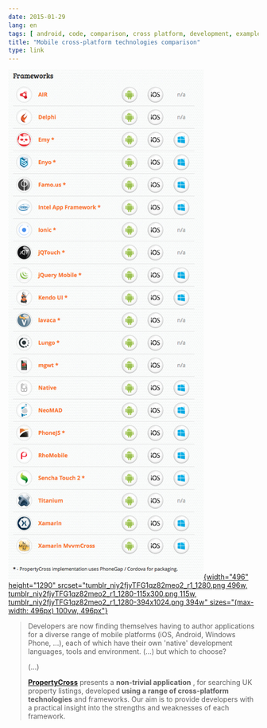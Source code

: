 ```yaml
---
date: 2015-01-29
lang: en
tags: [ android, code, comparison, cross platform, development, examples, frameworks, ios, mobile ]
title: "Mobile cross-platform technologies comparison"
type: link
---
```


[![PropertyCross](tumblr_niy2fjyTFG1qz82meo2_r1_1280.png){width="496"
height="1290"
srcset="tumblr_niy2fjyTFG1qz82meo2_r1_1280.png 496w, tumblr_niy2fjyTFG1qz82meo2_r1_1280-115x300.png 115w, tumblr_niy2fjyTFG1qz82meo2_r1_1280-394x1024.png 394w"
sizes="(max-width: 496px) 100vw, 496px"}](http://propertycross.com/)

> Developers are now finding themselves having to author applications
> for a diverse range of mobile platforms (iOS, Android, Windows Phone,
> ...), each of which have their own 'native' development languages,
> tools and environment. (...) but which to choose?
>
> (...)
>
> **[PropertyCross](http://propertycross.com/)** presents a
> **non-trivial application** , for searching UK property listings,
> developed **using a range of cross-platform technologies** and
> frameworks. Our aim is to provide developers with a practical insight
> into the strengths and weaknesses of each framework.

